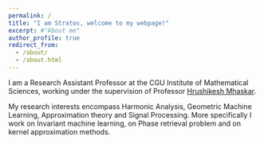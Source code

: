 ```yaml
---
permalink: /
title: "I am Stratos, welcome to my webpage!"
excerpt: #"About me"
author_profile: true
redirect_from: 
  - /about/
  - /about.html
---
```


I am a Research Assistant Professor at the CGU Institute of Mathematical Sciences, working under the supervision of Professor [Hrushikesh Mhaskar](https://www.cgu.edu/people/hrushikesh-mhaskar/).

My research interests encompass Harmonic Analysis, Geometric Machine Learning, Approximation theory and Signal Processing.
More specifically I work on Invariant machine learning, on Phase retrieval problem and on kernel approximation methods.

